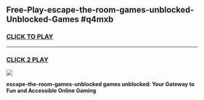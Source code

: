 
## Free-Play-escape-the-room-games-unblocked-Unblocked-Games #q4mxb
<h3>
<a href="https://news.freeplayer.one?title=escape-the-room-games-unblocked&ref=8M">CLICK TO PLAY</a></h3>
<hr>

<h3>
<a href="https://news.freeplayer.one?title=escape-the-room-games-unblocked&ref=8M">CLICK 2 PLAY</a>
  
</h3>

<a href="https://news.freeplayer.one?title=escape-the-room-games-unblocked&ref=8M"><img src="https://clearcache.store/games.png"></a>


**escape-the-room-games-unblocked games unblocked: Your Gateway to Fun and Accessible Online Gaming**
